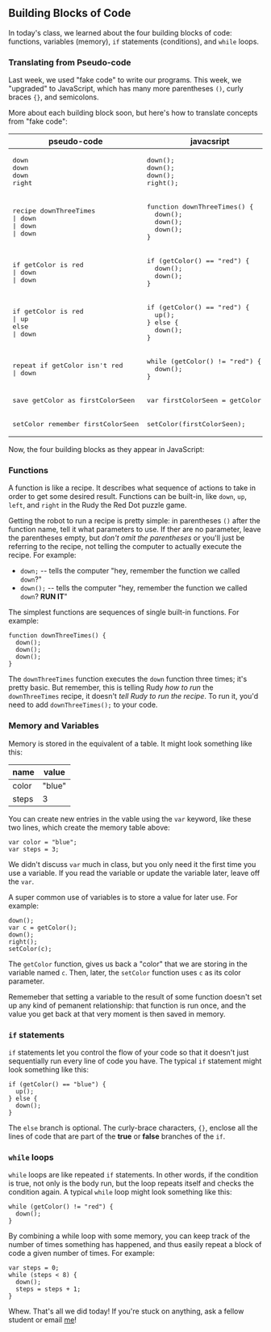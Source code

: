 ## Building Blocks of Code

In today's class, we learned about the four building blocks of code: functions, variables (memory), `if` statements (conditions), and `while` loops.

### Translating from Pseudo-code

Last week, we used "fake code" to write our programs. This week, we "upgraded" to JavaScript, which has many more parentheses `()`, curly braces `{}`, and semicolons.

More about each building block soon, but here's how to translate concepts from "fake code":

<table>
  <thead>
    <tr><th>pseudo-code</th><th>javacsript</th></tr>
  </thead>
  <tbody>
    <tr>
      <td>
        <pre>down
down
down
right</pre>
      </td>
      <td>
        <pre lang="javascript">down();
down();
down();
right();</pre>
      </td>
    </tr>
    <tr>
      <td>
        <pre>recipe downThreeTimes
| down
| down
| down</pre>
      </td>
      <td>
        <pre lang="javascript">function downThreeTimes() {
  down();
  down();
  down();
}</pre>
      </td>
    </tr>
    <tr>
      <td>
        <pre>if getColor is red
| down
| down</pre>
      </td>
      <td>
        <pre lang="javascript">if (getColor() == "red") {
  down();
  down();        
}</pre>
      </td>
</tr>
    <tr>
      <td>
        <pre>if getColor is red
| up
else
| down</pre>
      </td>
      <td>
        <pre lang="javascript">if (getColor() == "red") {
  up();
} else {
  down();        
}</pre>
      </td>
    </tr>
    <tr>
      <td>
        <pre>repeat if getColor isn't red
| down</pre>
      </td>
      <td>
        <pre lang="javascript">while (getColor() != "red") {
  down();
}</pre>
      </td>
    </tr>
    <tr>
      <td>
        <pre>save getColor as firstColorSeen</pre>
      </td>
      <td>
        <pre lang="javascript">var firstColorSeen = getColor();</pre>
      </td>
    </tr>
    <tr>
      <td>
        <pre>setColor remember firstColorSeen</pre>
      </td>
      <td>
        <pre lang="javascript">setColor(firstColorSeen);</pre>
      </td>
    </tr>    
  </tbody>
</table>

Now, the four building blocks as they appear in JavaScript:

### Functions

A function is like a recipe. It describes what sequence of actions to take in order to get some desired result. Functions can be built-in, like `down`, `up`, `left`, and `right` in the Rudy the Red Dot puzzle game.

Getting the robot to run a recipe is pretty simple: in parentheses `()` after the function name, tell it what parameters to use. If ther are no parameter, leave the parentheses empty, but *don't omit the parentheses* or you'll just be referring to the recipe, not telling the computer to actually execute the recipe. For example:

- `down;` -- tells the computer "hey, remember the function we called `down`?"
- `down();` -- tells the computer "hey, remember the function we called `down`? **RUN IT**"

The simplest functions are sequences of single built-in functions. For example:

```
function downThreeTimes() {
  down();
  down();
  down();
}
```

The `downThreeTimes` function executes the `down` function three times; it's pretty basic. But remember, this is telling Rudy *how to run* the `downThreeTimes` recipe, it doesn't *tell Rudy to run the recipe*. To run it, you'd need to add `downThreeTimes();` to your code.

### Memory and Variables

Memory is stored in the equivalent of a table. It might look something like this:

| name  | value  |
| ----- | ------ |
| color | "blue" |
| steps | 3      |

You can create new entries in the vable using the `var` keyword, like these two lines, which create the memory table above:

```
var color = "blue";
var steps = 3;
```

We didn't discuss `var` much in class, but you only need it the first time you use a variable. If you read the variable or update the variable later, leave off the `var`.

A super common use of variables is to store a value for later use. For example:

```
down();
var c = getColor();
down();
right();
setColor(c);
```

The `getColor` function, gives us back a "color" that we are storing in the variable named `c`. Then, later, the `setColor` function uses `c` as its color parameter.

Rememeber that setting a variable to the result of some function doesn't set up any kind of pemanent relationship: that function is run once, and the value you get back at that very moment is then saved in memory.

### `if` statements

`if` statements let you control the flow of your code so that it doesn't just sequentially run every line of code you have. The typical `if` statement might look something like this:

```
if (getColor() == "blue") {
  up();
} else {
  down();
}
```

The `else` branch is optional. The curly-brace characters, `{}`, enclose all the lines of code that are part of the **true** or **false** branches of the `if`.

### `while` loops

`while` loops are like repeated `if` statements. In other words, if the condition is true, not only is the body run, but the loop repeats itself and checks the condition again. A typical `while` loop might look something like this:

```
while (getColor() != "red") {
  down();
}
```

By combining a while loop with some memory, you can keep track of the number of times something has happened, and thus easily repeat a block of code a given number of times. For example:

```
var steps = 0;
while (steps < 8) {
  down();
  steps = steps + 1;
}
```

Whew. That's all we did today! If you're stuck on anything, ask a fellow student or email [me](mailto:jzamfirescupereira@cca.edu)!